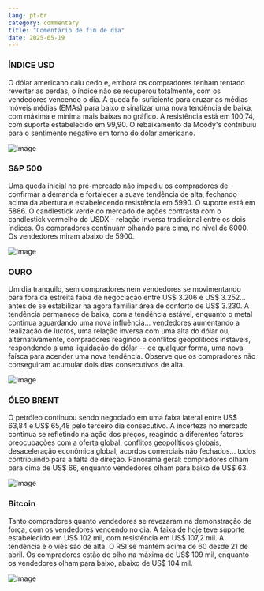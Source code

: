 ```yaml
---
lang: pt-br
category: commentary
title: "Comentário de fim de dia"
date: 2025-05-19
---
```


### ÍNDICE USD

O dólar americano caiu cedo e, embora os compradores tenham tentado reverter as perdas, o índice não se recuperou totalmente, com os vendedores vencendo o dia. A queda foi suficiente para cruzar as médias móveis médias (EMAs) para baixo e sinalizar uma nova tendência de baixa, com máxima e mínima mais baixas no gráfico. A resistência está em 100,74, com suporte estabelecido em 99,90. O rebaixamento da Moody's contribuiu para o sentimento negativo em torno do dólar americano.

![Image](https://markleighedu.github.io/img/May-2025/19-May-2025/usdindex.jpg)

### S&P 500

Uma queda inicial no pré-mercado não impediu os compradores de confirmar a demanda e fortalecer a suave tendência de alta, fechando acima da abertura e estabelecendo resistência em 5990. O suporte está em 5886. O candlestick verde do mercado de ações contrasta com o candlestick vermelho do USDX - relação inversa tradicional entre os dois índices. Os compradores continuam olhando para cima, no nível de 6000. Os vendedores miram abaixo de 5900.

![Image](https://markleighedu.github.io/img/May-2025/19-May-2025/sp500.jpg)

### OURO

Um dia tranquilo, sem compradores nem vendedores se movimentando para fora da estreita faixa de negociação entre US$ 3.206 e US$ 3.252... antes de se estabilizar na agora familiar área de conforto de US$ 3.230. A tendência permanece de baixa, com a tendência estável, enquanto o metal continua aguardando uma nova influência... vendedores aumentando a realização de lucros, uma relação inversa com uma alta do dólar ou, alternativamente, compradores reagindo a conflitos geopolíticos instáveis, respondendo a uma liquidação do dólar -- de qualquer forma, uma nova faísca para acender uma nova tendência. Observe que os compradores não conseguiram acumular dois dias consecutivos de alta.

![Image](https://markleighedu.github.io/img/May-2025/19-May-2025/gold.jpg)

### ÓLEO BRENT

O petróleo continuou sendo negociado em uma faixa lateral entre US$ 63,84 e US$ 65,48 pelo terceiro dia consecutivo. A incerteza no mercado continua se refletindo na ação dos preços, reagindo a diferentes fatores: preocupações com a oferta global, conflitos geopolíticos globais, desaceleração econômica global, acordos comerciais não fechados... todos contribuindo para a falta de direção. Panorama geral: compradores olham para cima de US$ 66, enquanto vendedores olham para baixo de US$ 63.

![Image](https://markleighedu.github.io/img/May-2025/19-May-2025/brentoil.jpg)

### Bitcoin

Tanto compradores quanto vendedores se revezaram na demonstração de força, com os vendedores vencendo no dia. A faixa de hoje teve suporte estabelecido em US$ 102 mil, com resistência em US$ 107,2 mil. A tendência e o viés são de alta. O RSI se mantém acima de 60 desde 21 de abril. Os compradores estão de olho na máxima de US$ 109 mil, enquanto os vendedores olham para baixo, abaixo de US$ 104 mil.

![Image](https://markleighedu.github.io/img/May-2025/19-May-2025/bitcoin.jpg)


